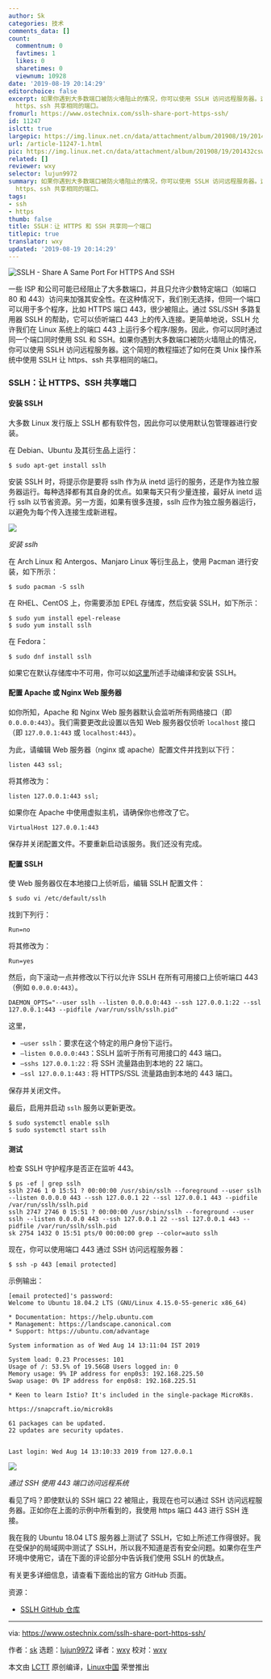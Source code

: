 ```yaml
---
author: Sk
categories: 技术
comments_data: []
count:
  commentnum: 0
  favtimes: 1
  likes: 0
  sharetimes: 0
  viewnum: 10928
date: '2019-08-19 20:14:29'
editorchoice: false
excerpt: 如果你遇到大多数端口被防火墙阻止的情况，你可以使用 SSLH 访问远程服务器。这个简短的教程描述了如何在类 Unix 操作系统中使用 SSLH 让
  https、ssh 共享相同的端口。
fromurl: https://www.ostechnix.com/sslh-share-port-https-ssh/
id: 11247
islctt: true
largepic: https://img.linux.net.cn/data/attachment/album/201908/19/201432csw4aewysmmhayse.jpg
url: /article-11247-1.html
pic: https://img.linux.net.cn/data/attachment/album/201908/19/201432csw4aewysmmhayse.jpg.thumb.jpg
related: []
reviewer: wxy
selector: lujun9972
summary: 如果你遇到大多数端口被防火墙阻止的情况，你可以使用 SSLH 访问远程服务器。这个简短的教程描述了如何在类 Unix 操作系统中使用 SSLH 让
  https、ssh 共享相同的端口。
tags:
- ssh
- https
thumb: false
title: SSLH：让 HTTPS 和 SSH 共享同一个端口
titlepic: true
translator: wxy
updated: '2019-08-19 20:14:29'
---
```


![SSLH - Share A Same Port For HTTPS And SSH](/data/attachment/album/201908/19/201432csw4aewysmmhayse.jpg)


一些 ISP 和公司可能已经阻止了大多数端口，并且只允许少数特定端口（如端口 80 和 443）访问来加强其安全性。在这种情况下，我们别无选择，但同一个端口可以用于多个程序，比如 HTTPS 端口 443，很少被阻止。通过 SSL/SSH 多路复用器 SSLH 的帮助，它可以侦听端口 443 上的传入连接。更简单地说，SSLH 允许我们在 Linux 系统上的端口 443 上运行多个程序/服务。因此，你可以同时通过同一个端口同时使用 SSL 和 SSH。如果你遇到大多数端口被防火墙阻止的情况，你可以使用 SSLH 访问远程服务器。这个简短的教程描述了如何在类 Unix 操作系统中使用 SSLH 让 https、ssh 共享相同的端口。


### SSLH：让 HTTPS、SSH 共享端口


#### 安装 SSLH


大多数 Linux 发行版上 SSLH 都有软件包，因此你可以使用默认包管理器进行安装。


在 Debian、Ubuntu 及其衍生品上运行：



```
$ sudo apt-get install sslh
```

安装 SSLH 时，将提示你是要将 sslh 作为从 inetd 运行的服务，还是作为独立服务器运行。每种选择都有其自身的优点。如果每天只有少量连接，最好从 inetd 运行 sslh 以节省资源。另一方面，如果有很多连接，sslh 应作为独立服务器运行，以避免为每个传入连接生成新进程。


![](/data/attachment/album/201908/19/201433isti0tpp0p1drem0.png)


*安装 sslh*


在 Arch Linux 和 Antergos、Manjaro Linux 等衍生品上，使用 Pacman 进行安装，如下所示：



```
$ sudo pacman -S sslh
```

在 RHEL、CentOS 上，你需要添加 EPEL 存储库，然后安装 SSLH，如下所示：



```
$ sudo yum install epel-release
$ sudo yum install sslh
```

在 Fedora：



```
$ sudo dnf install sslh
```

如果它在默认存储库中不可用，你可以如[这里](https://github.com/yrutschle/sslh/blob/master/doc/INSTALL.md)所述手动编译和安装 SSLH。


#### 配置 Apache 或 Nginx Web 服务器


如你所知，Apache 和 Nginx Web 服务器默认会监听所有网络接口（即 `0.0.0.0:443`）。我们需要更改此设置以告知 Web 服务器仅侦听 `localhost` 接口（即 `127.0.0.1:443` 或 `localhost:443`）。


为此，请编辑 Web 服务器（nginx 或 apache）配置文件并找到以下行：



```
listen 443 ssl;
```

将其修改为：



```
listen 127.0.0.1:443 ssl;
```

如果你在 Apache 中使用虚拟主机，请确保你也修改了它。



```
VirtualHost 127.0.0.1:443
```

保存并关闭配置文件。不要重新启动该服务。我们还没有完成。


#### 配置 SSLH


使 Web 服务器仅在本地接口上侦听后，编辑 SSLH 配置文件：



```
$ sudo vi /etc/default/sslh
```

找到下列行：



```
Run=no
```

将其修改为：



```
Run=yes
```

然后，向下滚动一点并修改以下行以允许 SSLH 在所有可用接口上侦听端口 443（例如 `0.0.0.0:443`）。



```
DAEMON_OPTS="--user sslh --listen 0.0.0.0:443 --ssh 127.0.0.1:22 --ssl 127.0.0.1:443 --pidfile /var/run/sslh/sslh.pid"
```

这里，


* `–user sslh`：要求在这个特定的用户身份下运行。
* `–listen 0.0.0.0:443`：SSLH 监听于所有可用接口的 443 端口。
* `–sshs 127.0.0.1:22` : 将 SSH 流量路由到本地的 22 端口。
* `–ssl 127.0.0.1:443` : 将 HTTPS/SSL 流量路由到本地的 443 端口。


保存并关闭文件。


最后，启用并启动 `sslh` 服务以更新更改。



```
$ sudo systemctl enable sslh
$ sudo systemctl start sslh
```

#### 测试


检查 SSLH 守护程序是否正在监听 443。



```
$ ps -ef | grep sslh
sslh 2746 1 0 15:51 ? 00:00:00 /usr/sbin/sslh --foreground --user sslh --listen 0.0.0.0 443 --ssh 127.0.0.1 22 --ssl 127.0.0.1 443 --pidfile /var/run/sslh/sslh.pid
sslh 2747 2746 0 15:51 ? 00:00:00 /usr/sbin/sslh --foreground --user sslh --listen 0.0.0.0 443 --ssh 127.0.0.1 22 --ssl 127.0.0.1 443 --pidfile /var/run/sslh/sslh.pid
sk 2754 1432 0 15:51 pts/0 00:00:00 grep --color=auto sslh
```

现在，你可以使用端口 443 通过 SSH 访问远程服务器：



```
$ ssh -p 443 [email protected]
```

示例输出：



```
[email protected]'s password:
Welcome to Ubuntu 18.04.2 LTS (GNU/Linux 4.15.0-55-generic x86_64)

* Documentation: https://help.ubuntu.com
* Management: https://landscape.canonical.com
* Support: https://ubuntu.com/advantage

System information as of Wed Aug 14 13:11:04 IST 2019

System load: 0.23 Processes: 101
Usage of /: 53.5% of 19.56GB Users logged in: 0
Memory usage: 9% IP address for enp0s3: 192.168.225.50
Swap usage: 0% IP address for enp0s8: 192.168.225.51

* Keen to learn Istio? It's included in the single-package MicroK8s.

https://snapcraft.io/microk8s

61 packages can be updated.
22 updates are security updates.


Last login: Wed Aug 14 13:10:33 2019 from 127.0.0.1
```

![](/data/attachment/album/201908/19/201435x73rmjrmlyzw41lm.png)


*通过 SSH 使用 443 端口访问远程系统*


看见了吗？即使默认的 SSH 端口 22 被阻止，我现在也可以通过 SSH 访问远程服务器。正如你在上面的示例中所看到的，我使用 https 端口 443 进行 SSH 连接。


我在我的 Ubuntu 18.04 LTS 服务器上测试了 SSLH，它如上所述工作得很好。我在受保护的局域网中测试了 SSLH，所以我不知道是否有安全问题。如果你在生产环境中使用它，请在下面的评论部分中告诉我们使用 SSLH 的优缺点。


有关更多详细信息，请查看下面给出的官方 GitHub 页面。


资源：


* [SSLH GitHub 仓库](https://github.com/yrutschle/sslh)




---


via: <https://www.ostechnix.com/sslh-share-port-https-ssh/>


作者：[sk](https://www.ostechnix.com/author/sk/) 选题：[lujun9972](https://github.com/lujun9972) 译者：[wxy](https://github.com/wxy) 校对：[wxy](https://github.com/wxy)


本文由 [LCTT](https://github.com/LCTT/TranslateProject) 原创编译，[Linux中国](https://linux.cn/) 荣誉推出